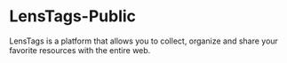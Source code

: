 # LensTags-Public
LensTags is a platform that allows you to collect, organize and share your favorite resources with the entire web.
